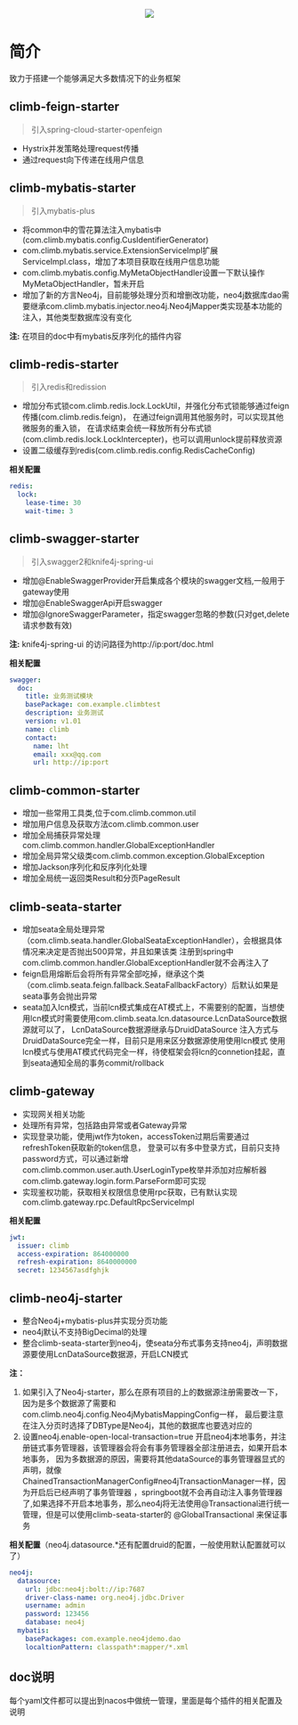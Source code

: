 <p align="center">
<img src="http://note.youdao.com/yws/public/resource/c5bcec6a18cb3ac6dcdf6cc8c60afc2a/xmlnote/82B069C852824EA4813685A53501C449/13731" border="0" />
</p>

# 简介
致力于搭建一个能够满足大多数情况下的业务框架

##  climb-feign-starter
> 引入spring-cloud-starter-openfeign
- Hystrix并发策略处理request传播
- 通过request向下传递在线用户信息

##  climb-mybatis-starter
> 引入mybatis-plus
- 将common中的雪花算法注入mybatis中(com.climb.mybatis.config.CusIdentifierGenerator)
- com.climb.mybatis.service.ExtensionServiceImpl扩展ServiceImpl.class，增加了本项目获取在线用户信息功能
- com.climb.mybatis.config.MyMetaObjectHandler设置一下默认操作MyMetaObjectHandler，暂未开启
- 增加了新的方言Neo4j，目前能够处理分页和增删改功能，neo4j数据库dao需要继承com.climb.mybatis.injector.neo4j.Neo4jMapper类实现基本功能的注入，其他类型数据库没有变化

**注:** 在项目的doc中有mybatis反序列化的插件内容

##  climb-redis-starter
> 引入redis和redission
- 增加分布式锁com.climb.redis.lock.LockUtil，并强化分布式锁能够通过feign传播(com.climb.redis.feign)，
在通过feign调用其他服务时，可以实现其他微服务的重入锁，
在请求结束会统一释放所有分布式锁(com.climb.redis.lock.LockIntercepter)，也可以调用unlock提前释放资源
- 设置二级缓存到redis(com.climb.redis.config.RedisCacheConfig)

**相关配置**
```yaml
redis:
  lock:
    lease-time: 30
    wait-time: 3
```

## climb-swagger-starter
> 引入swagger2和knife4j-spring-ui
- 增加@EnableSwaggerProvider开启集成各个模块的swagger文档,一般用于gateway使用
- 增加@EnableSwaggerApi开启swagger
- 增加@IgnoreSwaggerParameter，指定swagger忽略的参数(只对get,delete请求参数有效)

**注:** knife4j-spring-ui 的访问路径为http://ip:port/doc.html

**相关配置**
```yaml
swagger:
  doc:
    title: 业务测试模块
    basePackage: com.example.climbtest
    description: 业务测试
    version: v1.01
    name: climb
    contact:
      name: lht
      email: xxx@qq.com
      url: http://ip:port
```
## climb-common-starter

- 增加一些常用工具类,位于com.climb.common.util
- 增加用户信息及获取方法com.climb.common.user
- 增加全局捕获异常处理com.climb.common.handler.GlobalExceptionHandler
- 增加全局异常父级类com.climb.common.exception.GlobalException
- 增加Jackson序列化和反序列化处理
- 增加全局统一返回类Result和分页PageResult

## climb-seata-starter
 
- 增加seata全局处理异常（com.climb.seata.handler.GlobalSeataExceptionHandler），会根据具体情况来决定是否抛出500异常，并且如果该类
注册到spring中com.climb.common.handler.GlobalExceptionHandler就不会再注入了
- feign启用熔断后会将所有异常全部吃掉，继承这个类（com.climb.seata.feign.fallback.SeataFallbackFactory）后默认如果是seata事务会抛出异常
- seata加入lcn模式，当前lcn模式集成在AT模式上，不需要别的配置，当想使用lcn模式时需要使用com.climb.seata.lcn.datasource.LcnDataSource数据源就可以了，
LcnDataSource数据源继承与DruidDataSource
注入方式与DruidDataSource完全一样，目前只是用来区分数据源使用使用lcn模式
使用lcn模式与使用AT模式代码完全一样，待使框架会将lcn的connetion挂起，直到seata通知全局的事务commit/rollback

## climb-gateway
- 实现网关相关功能
- 处理所有异常，包括路由异常或者Gateway异常
- 实现登录功能，使用jwt作为token，accessToken过期后需要通过refreshToken获取新的token信息，
登录可以有多中登录方式，目前只支持password方式，可以通过新增com.climb.common.user.auth.UserLoginType枚举并添加对应解析器com.climb.gateway.login.form.ParseForm即可实现
- 实现鉴权功能，获取相关权限信息使用rpc获取，已有默认实现com.climb.gateway.rpc.DefaultRpcServiceImpl

**相关配置**

```yaml
jwt:
  issuer: climb
  access-expiration: 864000000
  refresh-expiration: 8640000000
  secret: 1234567asdfghjk
```
##  climb-neo4j-starter
- 整合Neo4j+mybatis-plus并实现分页功能
- neo4j默认不支持BigDecimal的处理
- 整合climb-seata-starter到neo4j，使seata分布式事务支持neo4j，声明数据源要使用LcnDataSource数据源，开启LCN模式


**注：**
1. 如果引入了Neo4j-starter，那么在原有项目的上的数据源注册需要改一下，因为是多个数据源了需要和 com.climb.neo4j.config.Neo4jMybatisMappingConfig一样，
最后要注意在注入分页时选择了DBType是Neo4j，其他的数据库也要选对应的
2. 设置neo4j.enable-open-local-transaction=true 开启neo4j本地事务，并注册链式事务管理器，该管理器会将会有事务管理器全部注册进去，如果开启本地事务，
因为多数据源的原因，需要将其他dataSource的事务管理器显式的声明，就像ChainedTransactionManagerConfig#neo4jTransactionManager一样，因为开启后已经声明了事务管理器
，springboot就不会再自动注入事务管理器了,如果选择不开启本地事务，那么neo4j将无法使用@Transactional进行统一管理，但是可以使用climb-seata-starter的 @GlobalTransactional
来保证事务


**相关配置**（neo4j.datasource.*还有配置druid的配置，一般使用默认配置就可以了）

```yaml
neo4j:
  datasource:
    url: jdbc:neo4j:bolt://ip:7687
    driver-class-name: org.neo4j.jdbc.Driver
    username: admin
    password: 123456
    database: neo4j
  mybatis:
    basePackages: com.example.neo4jdemo.dao
    localtionPattern: classpath*:mapper/*.xml
```

## doc说明
每个yaml文件都可以提出到nacos中做统一管理，里面是每个插件的相关配置及说明